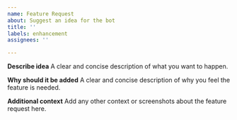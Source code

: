 ```yaml
---
name: Feature Request
about: Suggest an idea for the bot
title: ''
labels: enhancement
assignees: ''

---
```


**Describe idea**
A clear and concise description of what you want to happen.

**Why should it be added**
A clear and concise description of why you feel the feature is needed.

**Additional context**
Add any other context or screenshots about the feature request here.
